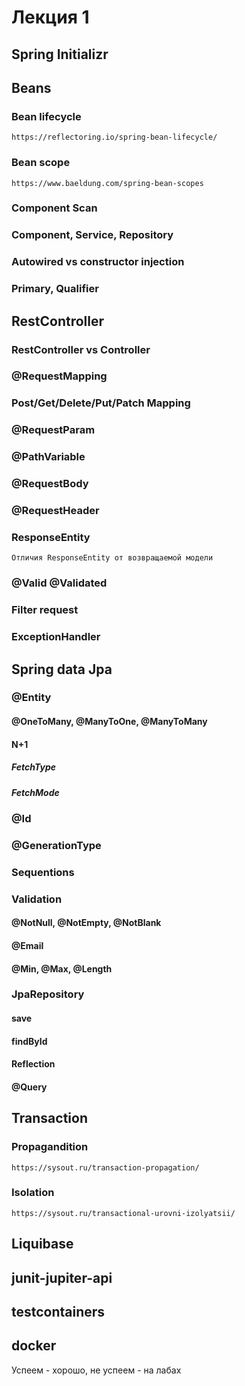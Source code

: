 # Лекция 1
## Spring Initializr
## Beans
### Bean lifecycle
    https://reflectoring.io/spring-bean-lifecycle/
### Bean scope
    https://www.baeldung.com/spring-bean-scopes
### Component Scan
### Component, Service, Repository
### Autowired vs constructor injection
### Primary, Qualifier
## RestController
### RestController vs Controller
### @RequestMapping
### Post/Get/Delete/Put/Patch Mapping
### @RequestParam
### @PathVariable
### @RequestBody
### @RequestHeader
### ResponseEntity
    Отличия ResponseEntity от возвращаемой модели
### @Valid @Validated
### Filter request
### ExceptionHandler
## Spring data Jpa
### @Entity
#### @OneToMany, @ManyToOne, @ManyToMany
#### N+1
##### FetchType
##### FetchMode
### @Id
### @GenerationType
### Sequentions
### Validation
#### @NotNull, @NotEmpty, @NotBlank 
#### @Email
#### @Min, @Max, @Length
### JpaRepository
#### save
#### findById
#### Reflection
#### @Query

## Transaction
### Propagandition
    https://sysout.ru/transaction-propagation/
### Isolation
    https://sysout.ru/transactional-urovni-izolyatsii/

## Liquibase
## junit-jupiter-api
## testcontainers
## docker
Успеем - хорошо, не успеем - на лабах

